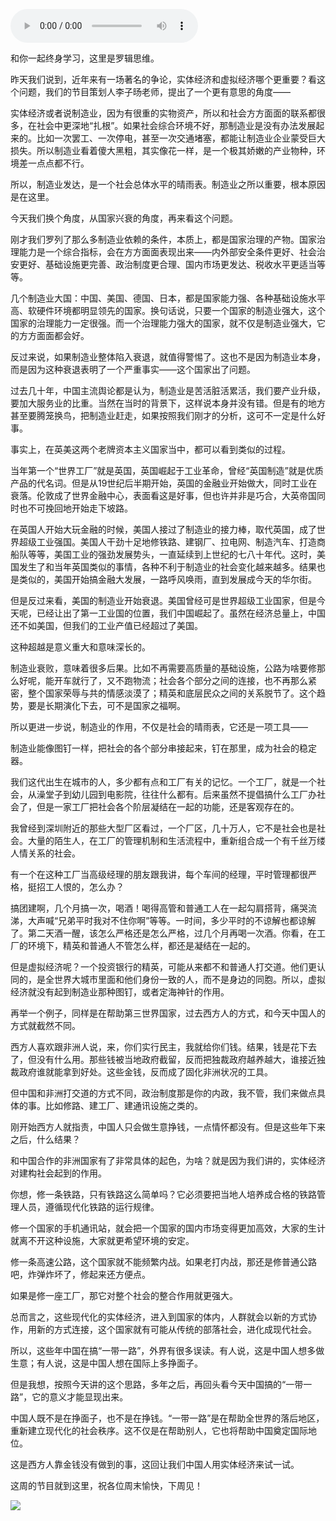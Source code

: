 <audio src="http://igetoss.cdn.igetget.com/mp3/201705/25/201705251308572693089902.mp3" controls="controls">您的浏览器不支持 audio 标签。</audio><p>和你一起终身学习，这里是罗辑思维。</p><p>昨天我们说到，近年来有一场著名的争论，实体经济和虚拟经济哪个更重要？看这个问题，我们的节目策划人李子旸老师，提出了一个更有意思的角度——</p><p>实体经济或者说制造业，因为有很重的实物资产，所以和社会方方面面的联系都很多，在社会中更深地“扎根”。如果社会综合环境不好，那制造业是没有办法发展起来的。比如一次罢工、一次停电，甚至一次交通堵塞，都能让制造业企业蒙受巨大损失。所以制造业看着傻大黑粗，其实像花一样，是一个极其娇嫩的产业物种，环境差一点点都不行。</p><p>所以，制造业发达，是一个社会总体水平的晴雨表。制造业之所以重要，根本原因是在这里。</p><p>今天我们换个角度，从国家兴衰的角度，再来看这个问题。</p><p>刚才我们罗列了那么多制造业依赖的条件，本质上，都是国家治理的产物。国家治理能力是一个综合指标，会在方方面面表现出来——内外部安全条件更好、社会治安更好、基础设施更完善、政治制度更合理、国内市场更发达、税收水平更适当等等。</p><p>几个制造业大国：中国、美国、德国、日本，都是国家能力强、各种基础设施水平高、软硬件环境都明显领先的国家。换句话说，只要一个国家的制造业强大，这个国家的治理能力一定很强。而一个治理能力强大的国家，就不仅是制造业强大，它的方方面面都会好。</p><p>反过来说，如果制造业整体陷入衰退，就值得警惕了。这也不是因为制造业本身，而是因为这种衰退表明了一个严重事实——这个国家出了问题。</p><p>过去几十年，中国主流舆论都是认为，制造业是苦活脏活累活，我们要产业升级，要加大服务业的比重。当然在当时的背景下，这样说本身并没有错。但是有的地方甚至要腾笼换鸟，把制造业赶走，如果按照我们刚才的分析，这可不一定是什么好事。</p><p>事实上，在英美这两个老牌资本主义国家当中，都可以看到类似的过程。</p><p>当年第一个“世界工厂”就是英国，英国崛起于工业革命，曾经“英国制造”就是优质产品的代名词。但是从19世纪后半期开始，英国的金融业开始做大，同时工业在衰落。伦敦成了世界金融中心，表面看这是好事，但也许并非是巧合，大英帝国同时也不可挽回地开始走下坡路。</p><p>在英国人开始大玩金融的时候，美国人接过了制造业的接力棒，取代英国，成了世界超级工业强国。美国人干劲十足地修铁路、建钢厂、拉电网、制造汽车、打造商船队等等，美国工业的强劲发展势头，一直延续到上世纪的七八十年代。这时，美国发生了和当年英国类似的事情，各种不利于制造业的社会变化越来越多。结果也是类似的，美国开始搞金融大发展，一路呼风唤雨，直到发展成今天的华尔街。</p><p>但是反过来看，美国的制造业开始衰退。美国曾经可是世界超级工业国家，但是今天呢，已经让出了第一工业国的位置，我们中国崛起了。虽然在经济总量上，中国还不如美国，但我们的工业产值已经超过了美国。</p><p>这种超越是意义重大和意味深长的。</p><p>制造业衰败，意味着很多后果。比如不再需要高质量的基础设施，公路为啥要修那么好呢，能开车就行了，又不跑物流；社会各个部分之间的连接，也不再那么紧密，整个国家荣辱与共的情感淡漠了；精英和底层民众之间的关系脱节了。这个趋势，要是长期演化下去，可不是国家之福啊。</p><p>所以更进一步说，制造业的作用，不仅是社会的晴雨表，它还是一项工具——</p><p>制造业能像图钉一样，把社会的各个部分串接起来，钉在那里，成为社会的稳定器。</p><p>我们这代出生在城市的人，多少都有点和工厂有关的记忆。一个工厂，就是一个社会，从澡堂子到幼儿园到电影院，往往什么都有。后来虽然不提倡搞什么工厂办社会了，但是一家工厂把社会各个阶层凝结在一起的功能，还是客观存在的。</p><p>我曾经到深圳附近的那些大型厂区看过，一个厂区，几十万人，它不是社会也是社会。大量的陌生人，在工厂的管理机制和生活流程中，重新组合成一个有千丝万缕人情关系的社会。</p><p>有一个在这种工厂当高级经理的朋友跟我讲，每个车间的经理，平时管理都很严格，挺招工人恨的，怎么办？</p><p>搞团建啊，几个月搞一次，喝酒！喝得高管和普通工人在一起勾肩搭背，痛哭流涕，大声喊“兄弟平时我对不住你啊”等等。一时间，多少平时的不谅解也都谅解了。第二天酒一醒，该怎么严格还是怎么严格，过几个月再喝一次酒。你看，在工厂的环境下，精英和普通人不管怎么样，都还是凝结在一起的。</p><p>但是虚拟经济呢？一个投资银行的精英，可能从来都不和普通人打交道。他们更认同的，是全世界大城市里面和他们身份一致的人，而不是身边的同胞。所以，虚拟经济就没有起到制造业那种图钉，或者定海神针的作用。</p><p>再举一个例子，同样是在帮助第三世界国家，过去西方人的方式，和今天中国人的方式就截然不同。</p><p>西方人喜欢跟非洲人说，来，你们实行民主，我就给你们钱。结果，钱是花下去了，但没有什么用。那些钱被当地政府截留，反而把独裁政府越养越大，谁接近独裁政府谁就能拿到好处。这些金钱，反而成了固化非洲状况的工具。</p><p>但中国和非洲打交道的方式不同，政治制度那是你的内政，我不管，我们来做点具体的事。比如修路、建工厂、建通讯设施之类的。</p><p>刚开始西方人就指责，中国人只会做生意挣钱，一点情怀都没有。但是这些年下来之后，什么结果？</p><p>和中国合作的非洲国家有了非常具体的起色，为啥？就是因为我们讲的，实体经济对建构社会起到的作用。</p><p>你想，修一条铁路，只有铁路这么简单吗？它必须要把当地人培养成合格的铁路管理人员，遵循现代化铁路的运行规律。</p><p>修一个国家的手机通讯站，就会把一个国家的国内市场变得更加高效，大家的生计就离不开这种设施，大家就更希望环境的安定。</p><p>修一条高速公路，这个国家就不能频繁内战。如果老打内战，那还是修普通公路吧，炸弹炸坏了，修起来还方便点。</p><p>如果是修一座工厂，那它对整个社会的整合作用就更强大。</p><p>总而言之，这些现代化的实体经济，进入到国家的体内，人群就会以新的方式协作，用新的方式连接，这个国家就有可能从传统的部落社会，进化成现代社会。</p><p>所以，这些年中国在搞“一带一路”，外界有很多误读。有人说，这是中国人想多做生意；有人说，这是中国人想在国际上多挣面子。</p><p>但是我想，按照今天讲的这个思路，多年之后，再回头看今天中国搞的“一带一路”，它的意义才能显现出来。</p><p>中国人既不是在挣面子，也不是在挣钱。“一带一路”是在帮助全世界的落后地区，重新建立现代化的社会秩序。这不仅是在帮助别人，它也将帮助中国奠定国际地位。</p><p>这是西方人靠金钱没有做到的事，这回让我们中国人用实体经济来试一试。</p><p>这周的节目就到这里，祝各位周末愉快，下周见！</p><img src="https://piccdn.igetget.com/img/201705/25/201705251826558729678537.jpg" />